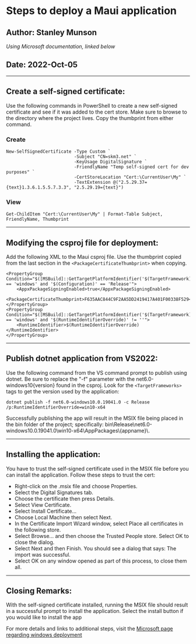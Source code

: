 # Steps to deploy a Maui application

## Author: Stanley Munson 
*Using Microsoft documentation, linked below*

## Date: 2022-Oct-05

---

## Create a self-signed certificate:

Use the following commands in PowerShell to create a new self-signed certificate and see if it was added to the cert store. Make sure to browse to the directory where the project lives. Copy the thumbprint from either command.

### Create

```
New-SelfSignedCertificate -Type Custom `
                          -Subject "CN=skm3.net" `
                          -KeyUsage DigitalSignature `
                          -FriendlyName "Temp self-signed cert for dev purposes" `
                          -CertStoreLocation "Cert:\CurrentUser\My" `
                          -TextExtension @("2.5.29.37={text}1.3.6.1.5.5.7.3.3", "2.5.29.19={text}")
```

### View

`Get-ChildItem "Cert:\CurrentUser\My" | Format-Table Subject, FriendlyName, Thumbprint`

---

## Modifying the csproj file for deployment:

Add the following XML to the Maui csproj file. Use the thumbprint copied from the last section in the `<PackageCertificateThumbprint>` when copying.

```
<PropertyGroup Condition="$([MSBuild]::GetTargetPlatformIdentifier('$(TargetFramework)')) == 'windows' and '$(Configuration)' == 'Release'">
    <AppxPackageSigningEnabled>true</AppxPackageSigningEnabled>
    <PackageCertificateThumbprint>F635AAC844C9F2AA5DD2419417A401F00338F529</PackageCertificateThumbprint>
</PropertyGroup>
<PropertyGroup Condition="$([MSBuild]::GetTargetPlatformIdentifier('$(TargetFramework)')) == 'windows' and '$(RuntimeIdentifierOverride)' != ''">
    <RuntimeIdentifier>$(RuntimeIdentifierOverride)</RuntimeIdentifier>
</PropertyGroup>
```

---

## Publish dotnet application from VS2022:

Use the following command from the VS command prompt to publish using dotnet. Be sure to replace the "-f" parameter with the net6.0-windows10{version} found in the csproj. Look for the `<TargetFrameworks>` tags to get the version used by the application:

`dotnet publish -f net6.0-windows10.0.19041.0 -c Release /p:RuntimeIdentifierOverride=win10-x64`

Successfully publishing the app will result in the MSIX file being placed in the bin folder of the project; specifically: bin\Release\net6.0-windows10.0.19041.0\win10-x64\AppPackages\\{appname}\\.

---

## Installing the application:

You have to trust the self-signed certificate used in the MSIX file before you can install the application. Follow these steps to trust the cert:

- Right-click on the .msix file and choose Properties.
- Select the Digital Signatures tab.
- Choose the certificate then press Details.
- Select View Certificate.
- Select Install Certificate...
- Choose Local Machine then select Next.
- In the Certificate Import Wizard window, select Place all certificates in the following store.
- Select Browse... and then choose the Trusted People store. Select OK to close the dialog.
- Select Next and then Finish. You should see a dialog that says: The import was successful.
- Select OK on any window opened as part of this process, to close them all.

--- 

## Closing Remarks:

With the self-signed certificate installed, running the MSIX file should result in a successful prompt to install the application. Select the install button if you would like to install the app

For more details and links to additional steps, visit the [Microsoft page regarding windows deployment](https://learn.microsoft.com/en-us/dotnet/maui/windows/deployment/overview)
